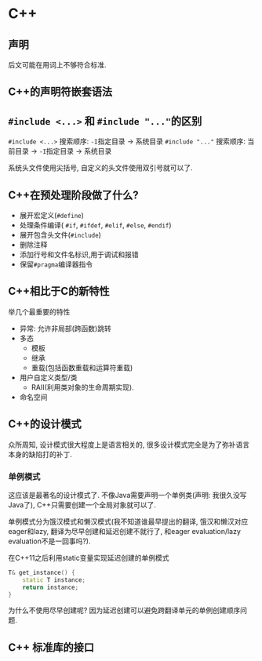 # C++

## 声明

后文可能在用词上不够符合标准.

## C++的声明符嵌套语法

## `#include <...>` 和 `#include "..."`的区别

`#include <...>` 搜索顺序: `-I`指定目录 -> 系统目录
`#include "..."` 搜索顺序: 当前目录 -> `-I`指定目录 -> 系统目录

系统头文件使用尖括号, 自定义的头文件使用双引号就可以了.

## C++在预处理阶段做了什么?

- 展开宏定义(`#define`)
- 处理条件编译( `#if`, `#ifdef`, `#elif`, `#else`, `#endif`)
- 展开包含头文件(`#include`)
- 删除注释
- 添加行号和文件名标识,用于调试和报错
- 保留`#pragma`编译器指令

## C++相比于C的新特性

举几个最重要的特性

- 异常: 允许非局部(跨函数)跳转
- 多态
  - 模板
  - 继承
  - 重载(包括函数重载和运算符重载)
- 用户自定义类型/类
  - RAII(利用类对象的生命周期实现).
- 命名空间

## C++的设计模式

众所周知, 设计模式很大程度上是语言相关的, 很多设计模式完全是为了弥补语言本身的缺陷打的补丁.

### 单例模式

这应该是最著名的设计模式了. 不像Java需要声明一个单例类(声明: 我很久没写Java了), C++只需要创建一个全局对象就可以了.

单例模式分为饿汉模式和懒汉模式(我不知道谁最早提出的翻译, 饿汉和懒汉对应eager和lazy, 翻译为尽早创建和延迟创建不就行了, 和eager evaluation/lazy evaluation不是一回事吗?).

在C++11之后利用static变量实现延迟创建的单例模式

```cpp
T& get_instance() {
    static T instance;
    return instance;
}
```

为什么不使用尽早创建呢? 因为延迟创建可以避免跨翻译单元的单例创建顺序问题.

## C++ 标准库的接口
